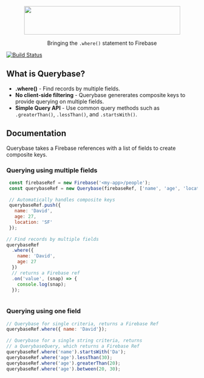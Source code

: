 <p align="center">
  <img height="75px" width="411px" src="https://raw.githubusercontent.com/davideast/Querybase/master/logos/logo-large.png">
  <p align="center">Bringing the <code>.where()</code> statement to Firebase</p>
</p>

[![Build Status](https://travis-ci.org/davideast/Querybase.svg?branch=master)](https://travis-ci.org/davideast/Querybase)

## What is Querybase?

- **.where()** - Find records by multiple fields.
- **No client-side filtering** - Querybase genererates composite keys to provide querying on multiple fields.
- **Simple Query API** - Use common query methods such as `.greaterThan()`, `.lessThan()`, and `.startsWith()`.

## Documentation

Querybase takes a Firebase references with a list of fields to create composite keys. 

### Querying using multiple fields

```js
 const firebaseRef = new Firebase('<my-app>/people');
 const querybaseRef = new Querybase(firebaseRef, ['name', 'age', 'location']);
 
 // Automatically handles composite keys
 querybaseRef.push({ 
   name: 'David',
   age: 27,
   location: 'SF'
 });
 
// Find records by multiple fields
querybaseRef
  .where({
    name: 'David',
    age: 27
  })
  // returns a Firebase ref
  .on('value', (snap) => {
    console.log(snap);
  });
 
 ```
 
### Querying using one field
 
 ```js
 // Querybase for single criteria, returns a Firebase Ref
 querybaseRef.where({ name: 'David'});
  
 // Querybase for a single string criteria, returns
 // a QuerybaseQuery, which returns a Firebase Ref
 querybaseRef.where('name').startsWith('Da');
 querybaseRef.where('age').lessThan(30);
 querybaseRef.where('age').greaterThan(20);
 querybaseRef.where('age').between(20, 30);
 ```